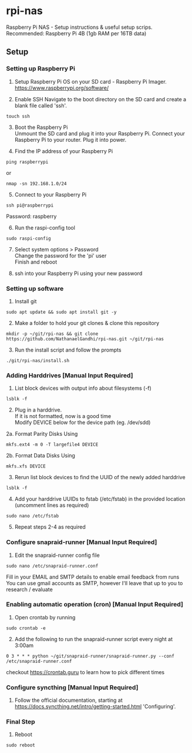 # rpi-nas
Raspberry Pi NAS - Setup instructions &amp; useful setup scrips.
Recommended: Raspberry Pi 4B (1gb RAM per 16TB data)

## Setup
### Setting up Raspberry Pi
1. Setup Raspberry Pi OS on your SD card - Raspberry Pi Imager.
https://www.raspberrypi.org/software/

2. Enable SSH
Navigate to the boot directory on the SD card and create a blank file called 'ssh'.
```
touch ssh
```

3. Boot the Raspberry Pi<br/>
Unmount the SD card and plug it into your Raspberry Pi. Connect your Raspberry Pi to your router. Plug it into power.

4. Find the IP address of your Raspberry Pi
```
ping raspberrypi
```
or
```
nmap -sn 192.168.1.0/24
```

5. Connect to your Raspberry Pi
```
ssh pi@raspberrypi
```
Password: raspberry

6. Run the raspi-config tool
```
sudo raspi-config
```
7. Select system options > Password<br/>
Change the password for the 'pi' user<br/>
Finish and reboot

8. ssh into your Raspberry Pi using your new password

### Setting up software
1. Install git
```
sudo apt update && sudo apt install git -y
```

2. Make a folder to hold your git clones & clone this repository
```
mkdir -p ~/git/rpi-nas && git clone https://github.com/NathanaelGandhi/rpi-nas.git ~/git/rpi-nas
```

3. Run the install script and follow the prompts
```
./git/rpi-nas/install.sh
```

### Adding Harddrives [Manual Input Required]
1. List block devices with output info about filesystems (-f)
```
lsblk -f
```

2. Plug in a harddrive.<br/>
If it is not formatted, now is a good time<br/>
Modify DEVICE below for the device path (eg. /dev/sdd)

2a. Format Parity Disks Using
```
mkfs.ext4 -m 0 -T largefile4 DEVICE
```

2b. Format Data Disks Using
```
mkfs.xfs DEVICE
```


3. Rerun list block devices to find the UUID of the newly added harddrive
```
lsblk -f
```

4. Add your harddrive UUIDs to fstab (/etc/fstab) in the provided location (uncomment lines as required)
```
sudo nano /etc/fstab
```

5. Repeat steps 2-4 as required

### Configure snapraid-runner [Manual Input Required]
1. Edit the snapraid-runner config file
```
sudo nano /etc/snapraid-runner.conf
```
Fill in your EMAIL and SMTP details to enable email feedback from runs<br/>
You can use gmail accounts as SMTP, however I'll leave that up to you to research / evaluate

### Enabling automatic operation (cron) [Manual Input Required]
1. Open crontab by running
```
sudo crontab -e
```

2. Add the following to run the snapraid-runner script every night at 3:00am
```
0 3 * * * python ~/git/snapraid-runner/snapraid-runner.py --conf /etc/snapraid-runner.conf
```
checkout https://crontab.guru to learn how to pick different times

### Configure syncthing [Manual Input Required]
1. Follow the official documentation, starting at https://docs.syncthing.net/intro/getting-started.html 'Configuring'.

### Final Step
1. Reboot
```
sudo reboot
```
